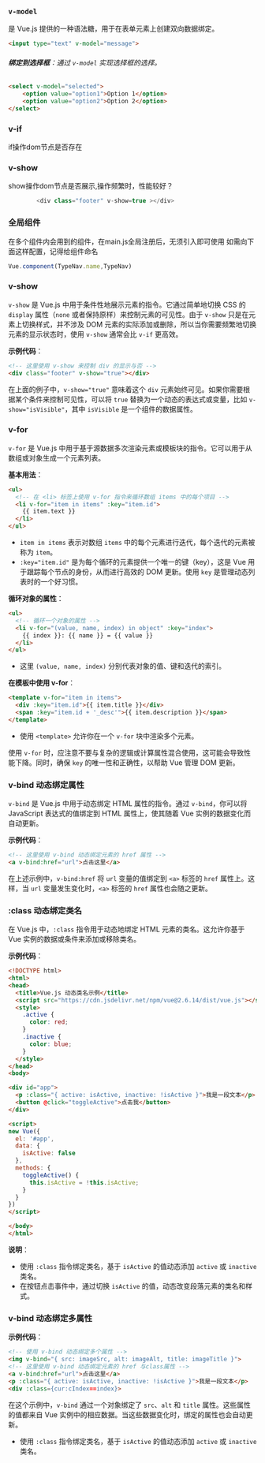 
### `v-model` 
是 Vue.js 提供的一种语法糖，用于在表单元素上创建双向数据绑定。


```html
<input type="text" v-model="message">
```

 ###### **绑定到选择框**：通过 `v-model` 实现选择框的选择。

```HTML
<select v-model="selected">   
	<option value="option1">Option 1</option>   
	<option value="option2">Option 2</option> 
</select>
```

### v-if 
if操作dom节点是否存在
### v-show
show操作dom节点是否展示,操作频繁时，性能较好？
```js
        <div class="footer" v-show=true ></div>
```

### 全局组件
在多个组件内会用到的组件，在main.js全局注册后，无须引入即可使用
如需向下面这样配置，记得给组件命名

```js
Vue.component(TypeNav.name,TypeNav)

```
### v-show

`v-show` 是 Vue.js 中用于条件性地展示元素的指令。它通过简单地切换 CSS 的 `display` 属性（`none` 或者保持原样）来控制元素的可见性。由于 `v-show` 只是在元素上切换样式，并不涉及 DOM 元素的实际添加或删除，所以当你需要频繁地切换元素的显示状态时，使用 `v-show` 通常会比 `v-if` 更高效。

**示例代码**：
```html
<!-- 这里使用 v-show 来控制 div 的显示与否 -->
<div class="footer" v-show="true"></div>
```

在上面的例子中，`v-show="true"` 意味着这个 `div` 元素始终可见。如果你需要根据某个条件来控制可见性，可以将 `true` 替换为一个动态的表达式或变量，比如 `v-show="isVisible"`，其中 `isVisible` 是一个组件的数据属性。

### v-for

`v-for` 是 Vue.js 中用于基于源数据多次渲染元素或模板块的指令。它可以用于从数组或对象生成一个元素列表。

**基本用法**：
```html
<ul>
  <!-- 在 <li> 标签上使用 v-for 指令来循环数组 items 中的每个项目 -->
  <li v-for="item in items" :key="item.id">
    {{ item.text }}
  </li>
</ul>
```

- `item in items` 表示对数组 `items` 中的每个元素进行迭代，每个迭代的元素被称为 `item`。
- `:key="item.id"` 是为每个循环的元素提供一个唯一的键（key），这是 Vue 用于跟踪每个节点的身份，从而进行高效的 DOM 更新。使用 `key` 是管理动态列表时的一个好习惯。

**循环对象的属性**：
```html
<ul>
  <!-- 循环一个对象的属性 -->
  <li v-for="(value, name, index) in object" :key="index">
    {{ index }}: {{ name }} = {{ value }}
  </li>
</ul>
```

- 这里 `(value, name, index)` 分别代表对象的值、键和迭代的索引。

**在模板中使用 v-for**：
```html
<template v-for="item in items">
  <div :key="item.id">{{ item.title }}</div>
  <span :key="item.id + '_desc'">{{ item.description }}</span>
</template>
```

- 使用 `<template>` 允许你在一个 `v-for` 块中渲染多个元素。

使用 `v-for` 时，应注意不要与复杂的逻辑或计算属性混合使用，这可能会导致性能下降。同时，确保 `key` 的唯一性和正确性，以帮助 Vue 管理 DOM 更新。

### v-bind 动态绑定属性

`v-bind` 是 Vue.js 中用于动态绑定 HTML 属性的指令。通过 `v-bind`，你可以将 JavaScript 表达式的值绑定到 HTML 属性上，使其随着 Vue 实例的数据变化而自动更新。

**示例代码**：
```html
<!-- 这里使用 v-bind 动态绑定元素的 href 属性 -->
<a v-bind:href="url">点击这里</a>
```

在上述示例中，`v-bind:href` 将 `url` 变量的值绑定到 `<a>` 标签的 `href` 属性上。这样，当 `url` 变量发生变化时，`<a>` 标签的 `href` 属性也会随之更新。

### :class 动态绑定类名

在 Vue.js 中，`:class` 指令用于动态地绑定 HTML 元素的类名。这允许你基于 Vue 实例的数据或条件来添加或移除类名。

**示例代码**：
```html
<!DOCTYPE html>
<html>
<head>
  <title>Vue.js 动态类名示例</title>
  <script src="https://cdn.jsdelivr.net/npm/vue@2.6.14/dist/vue.js"></script>
  <style>
    .active {
      color: red;
    }
    .inactive {
      color: blue;
    }
  </style>
</head>
<body>

<div id="app">
  <p :class="{ active: isActive, inactive: !isActive }">我是一段文本</p>
  <button @click="toggleActive">点击我</button>
</div>

<script>
new Vue({
  el: '#app',
  data: {
    isActive: false
  },
  methods: {
    toggleActive() {
      this.isActive = !this.isActive;
    }
  }
})
</script>

</body>
</html>
```

**说明**：
- 使用 `:class` 指令绑定类名，基于 `isActive` 的值动态添加 `active` 或 `inactive` 类名。
- 在按钮点击事件中，通过切换 `isActive` 的值，动态改变段落元素的类名和样式。

### v-bind 动态绑定多属性


**示例代码**：
```html
<!-- 使用 v-bind 动态绑定多个属性 -->
<img v-bind="{ src: imageSrc, alt: imageAlt, title: imageTitle }">
<!-- 这里使用 v-bind 动态绑定元素的 href 与class属性 -->
<a v-bind:href="url">点击这里</a>
<p :class="{ active: isActive, inactive: !isActive }">我是一段文本</p>
<div :class={cur:cIndex==index}>

```

在这个示例中，`v-bind` 通过一个对象绑定了 `src`、`alt` 和 `title` 属性。这些属性的值都来自 Vue 实例中的相应数据。当这些数据变化时，绑定的属性也会自动更新。
- 使用 `:class` 指令绑定类名，基于 `isActive` 的值动态添加 `active` 或 `inactive` 类名。